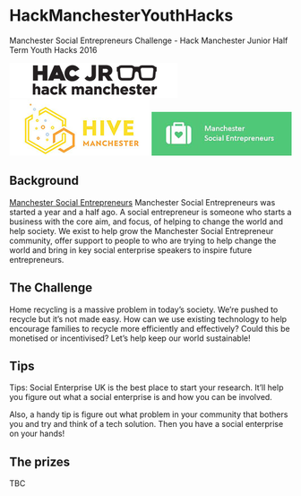 ﻿# HackManchesterYouthHacks

Manchester Social Entrepreneurs Challenge - Hack Manchester Junior Half Term Youth Hacks 2016

[![Hack Manchester Junior](images/HackManchesterJunior.png)](http://www.hackmanchester.com/junior) 
[![Hive Manchester](images/HiveMCR.jpg)](http://hivemanchester.net/)
[![Manchester Social Entrepreneurs](images/MCRSocialEnt.jpg)](http://www.meetup.com/Manchester-Social-Entrepreneurs/)

## Background

[Manchester Social Entrepreneurs](http://www.meetup.com/Manchester-Social-Entrepreneurs/) Manchester Social Entrepreneurs was started a year and a half ago. A social entrepreneur is someone who starts a business with the core aim, and focus, of helping to change the world and help society. We exist to help grow the Manchester Social Entrepreneur community, offer support to people to who are trying to help change the world and bring in key social enterprise speakers to inspire future entrepreneurs.

## The Challenge

Home recycling is a massive problem in today’s society. We’re pushed to recycle but it’s not made easy. How can we use existing technology to help encourage families to recycle more efficiently and effectively? Could this be monetised or incentivised? Let’s help keep our world sustainable!

## Tips

Tips: Social Enterprise UK is the best place to start your research. It’ll help you figure out what a social enterprise is and how you can be involved.

Also, a handy tip is figure out what problem in your community that bothers you and try and think of a tech solution. Then you have a social enterprise on your hands!


## The prizes

TBC

